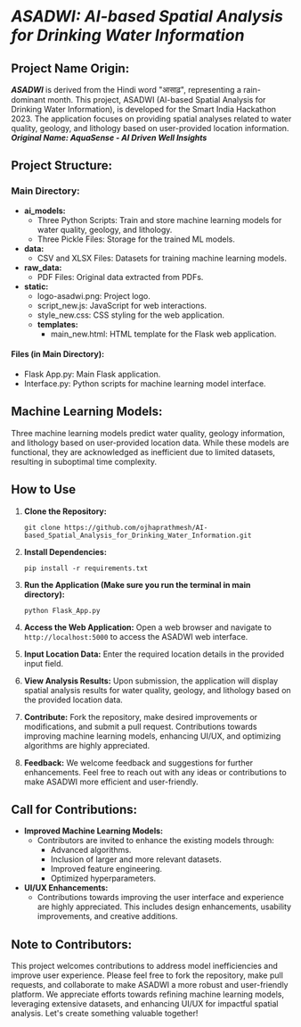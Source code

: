 # _ASADWI: AI-based Spatial Analysis for Drinking Water Information_

## Project Name Origin:
**_ASADWI_** is derived from the Hindi word "आसाढ़", representing a rain-dominant month. This project, ASADWI (AI-based Spatial Analysis for Drinking Water Information), is developed for the Smart India Hackathon 2023. The application focuses on providing spatial analyses related to water quality, geology, and lithology based on user-provided location information.
___Original Name: AquaSense - AI Driven Well Insights___

## Project Structure:
### Main Directory:
- **ai_models:**
  - Three Python Scripts: Train and store machine learning models for water quality, geology, and lithology.
  - Three Pickle Files: Storage for the trained ML models.
- **data:**
  - CSV and XLSX Files: Datasets for training machine learning models.
- **raw_data:**
  - PDF Files: Original data extracted from PDFs.
- **static:**
  - logo-asadwi.png: Project logo.
  - script_new.js: JavaScript for web interactions.
  - style_new.css: CSS styling for the web application.
  - **templates:**
    - main_new.html: HTML template for the Flask web application.
#### Files (in Main Directory):
- Flask App.py: Main Flask application.
- Interface.py: Python scripts for machine learning model interface.

## Machine Learning Models:
Three machine learning models predict water quality, geology information, and lithology based on user-provided location data. While these models are functional, they are acknowledged as inefficient due to limited datasets, resulting in suboptimal time complexity.

## How to Use
1. **Clone the Repository:**
   ```
   git clone https://github.com/ojhaprathmesh/AI-based_Spatial_Analysis_for_Drinking_Water_Information.git
   ```
   
2. **Install Dependencies:**
   ```
   pip install -r requirements.txt
   ```
   
3. **Run the Application (Make sure you run the terminal in main directory):**
   ```
   python Flask_App.py
   ```

4. **Access the Web Application:**
   Open a web browser and navigate to `http://localhost:5000` to access the ASADWI web interface.

5. **Input Location Data:**
   Enter the required location details in the provided input field.

6. **View Analysis Results:**
   Upon submission, the application will display spatial analysis results for water quality, geology, and lithology based on the provided location data.

7. **Contribute:**
   Fork the repository, make desired improvements or modifications, and submit a pull request. Contributions towards improving machine learning models, enhancing UI/UX, and optimizing algorithms are highly appreciated.

8. **Feedback:**
   We welcome feedback and suggestions for further enhancements. Feel free to reach out with any ideas or contributions to make ASADWI more efficient and user-friendly.

## Call for Contributions:
- **Improved Machine Learning Models:**
  - Contributors are invited to enhance the existing models through:
    - Advanced algorithms.
    - Inclusion of larger and more relevant datasets.
    - Improved feature engineering.
    - Optimized hyperparameters.
- **UI/UX Enhancements:**
  - Contributions towards improving the user interface and experience are highly appreciated. This includes design enhancements, usability improvements, and creative additions.

## Note to Contributors:
This project welcomes contributions to address model inefficiencies and improve user experience. Please feel free to fork the repository, make pull requests, and collaborate to make ASADWI a more robust and user-friendly platform. We appreciate efforts towards refining machine learning models, leveraging extensive datasets, and enhancing UI/UX for impactful spatial analysis. Let's create something valuable together!
